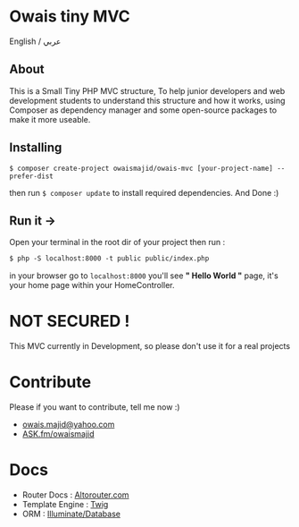 # Owais tiny MVC
English / عربي
## About
This is a Small Tiny PHP MVC structure, To help junior developers and web development students to understand this structure and how it works, using Composer as dependency manager and some open-source packages to make it more useable.

## Installing
```
$ composer create-project owaismajid/owais-mvc [your-project-name] --prefer-dist
```
then run `$ composer update` to install required dependencies. And Done :)
## Run it ->
Open your terminal in the root dir of your project then run :
```markdown
$ php -S localhost:8000 -t public public/index.php
```
in your browser go to `localhost:8000` you'll see  **\" Hello World \"** page, it's your home page within your HomeController.
# NOT SECURED !
This MVC currently in Development, so please don't use it for a real projects
# Contribute
Please if you want to contribute, tell me now :)
* [owais.majid@yahoo.com](mailto:owais.majid@yahoo.com)
* [ASK.fm/owaismajid](https://ask.fm/owaismajid)
  
# Docs
 * Router Docs      : [Altorouter.com](http://altorouter.com/)
 * Template Engine  : [Twig](twig.sensiolabs.org/doc/2.x/)
 * ORM              : [Illuminate/Database](https://github.com/illuminate/database)


